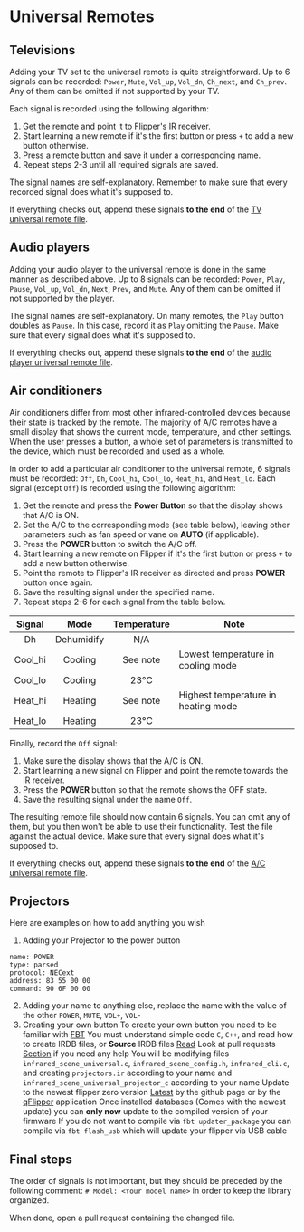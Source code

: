 # Universal Remotes

## Televisions

Adding your TV set to the universal remote is quite straightforward. Up to 6 signals can be recorded: `Power`, `Mute`, `Vol_up`, `Vol_dn`, `Ch_next`, and `Ch_prev`. Any of them can be omitted if not supported by your TV.

Each signal is recorded using the following algorithm:

1. Get the remote and point it to Flipper's IR receiver.
2. Start learning a new remote if it's the first button or press `+` to add a new button otherwise.
3. Press a remote button and save it under a corresponding name.
4. Repeat steps 2-3 until all required signals are saved.

The signal names are self-explanatory. Remember to make sure that every recorded signal does what it's supposed to.

If everything checks out, append these signals **to the end** of the [TV universal remote file](/assets/resources/infrared/assets/tv.ir).

## Audio players

Adding your audio player to the universal remote is done in the same manner as described above. Up to 8 signals can be recorded: `Power`, `Play`, `Pause`, `Vol_up`, `Vol_dn`, `Next`, `Prev`, and `Mute`. Any of them can be omitted if not supported by the player.

The signal names are self-explanatory.
On many remotes, the `Play` button doubles as `Pause`. In this case, record it as `Play` omitting the `Pause`.
Make sure that every signal does what it's supposed to.

If everything checks out, append these signals **to the end** of the [audio player universal remote file](/assets/resources/infrared/assets/audio.ir).

## Air conditioners

Air conditioners differ from most other infrared-controlled devices because their state is tracked by the remote.
The majority of A/C remotes have a small display that shows the current mode, temperature, and other settings.
When the user presses a button, a whole set of parameters is transmitted to the device, which must be recorded and used as a whole.

In order to add a particular air conditioner to the universal remote, 6 signals must be recorded: `Off`, `Dh`, `Cool_hi`, `Cool_lo`, `Heat_hi`, and `Heat_lo`.
Each signal (except `Off`) is recorded using the following algorithm:

1. Get the remote and press the **Power Button** so that the display shows that A/C is ON.
2. Set the A/C to the corresponding mode (see table below), leaving other parameters such as fan speed or vane on **AUTO** (if applicable).
3. Press the **POWER** button to switch the A/C off.
4. Start learning a new remote on Flipper if it's the first button or press `+` to add a new button otherwise.
5. Point the remote to Flipper's IR receiver as directed and press **POWER** button once again.
6. Save the resulting signal under the specified name.
7. Repeat steps 2-6 for each signal from the table below.

| Signal  |    Mode    | Temperature | Note                                |
| :-----: | :--------: | :---------: | ----------------------------------- |
|   Dh    | Dehumidify |     N/A     |                                     |
| Cool_hi |  Cooling   |  See note   | Lowest temperature in cooling mode  |
| Cool_lo |  Cooling   |    23°C     |                                     |
| Heat_hi |  Heating   |  See note   | Highest temperature in heating mode |
| Heat_lo |  Heating   |    23°C     |                                     |

Finally, record the `Off` signal:

1. Make sure the display shows that the A/C is ON.
2. Start learning a new signal on Flipper and point the remote towards the IR receiver.
3. Press the **POWER** button so that the remote shows the OFF state.
4. Save the resulting signal under the name `Off`.

The resulting remote file should now contain 6 signals. You can omit any of them, but you then won't be able to use their functionality.
Test the file against the actual device. Make sure that every signal does what it's supposed to.

If everything checks out, append these signals **to the end** of the [A/C universal remote file](/assets/resources/infrared/assets/ac.ir).

## Projectors

Here are examples on how to add anything you wish

1. Adding your Projector to the power button
```
name: POWER 
type: parsed
protocol: NECext
address: 83 55 00 00
command: 90 6F 00 00
```
2. Adding your name to anything else, replace the name with the value of the other `POWER`, `MUTE`, `VOL+`, `VOL-`
3. Creating your own button
To create your own button you need to be familiar with [FBT](https://github.com/flipperdevices/flipperzero-firmware/blob/dev/documentation/fbt.md)
You must understand simple code `C`, `C++`, and read how to create IRDB files, or **Source** IRDB files [Read](https://github.com/RandomDebugError/irdb/blob/master/README.md)
Look at pull requests [Section](https://github.com/flipperdevices/flipperzero-firmware/pulls?q=is%3Apr+universal+remote+) if you need any help
You will be modifying files `infrared_scene_universal.c`, `infrared_scene_config.h`, `infrared_cli.c`, and creating `projectors.ir` according to your name and `infrared_scene_universal_projector_c` according to your name
Update to the newest flipper zero version [Latest](https://github.com/flipperdevices/flipperzero-firmware/releases) by the github page or by the [qFlipper](https://github.com/flipperdevices/qFlipper/releases) application
Once installed databases (Comes with the newest update) you can **only now** update to the compiled version of your firmware 
If you do not want to compile via `fbt updater_package` you can compile via `fbt flash_usb` which will update your flipper via USB cable 



## Final steps

The order of signals is not important, but they should be preceded by the following comment: `# Model: <Your model name>` in order to keep the library organized.

When done, open a pull request containing the changed file.
